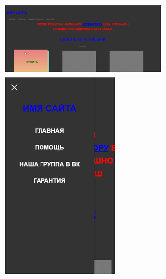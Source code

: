 ![Alt text](https://github.com/Amrikhudo/my-first-website/blob/main/img/about/pc.jpg)

![Alt text](https://github.com/Amrikhudo/my-first-website/blob/main/img/about/tel.jpg)

